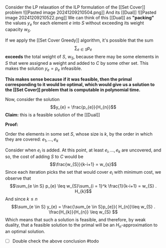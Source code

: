 Consider the LP relaxation of the ILP formulation of the [[Set Cover]] problem
![[Pasted image 20241209210504.png]]
And its [[Dual]]
![[Pasted image 20241209210522.png]]
We can think of this [[Dual]] as **"packing"** the values $y_{e}$ for each element $e$ into $S$ without exceeding its weight capacity $w_{S}$. 

If we apply the [[Set Cover Greedy]] algorithm, it's possible that the sum 
$$\sum_{e \in S}p_{e}$$
**exceeds** the total weight of $S$, $w_{S}$, because there may be some elements in $S$ that were assigned a weight and added to $C$ by some other set. This makes the solution $y_{e} = p_{e}$ infeasible. 

**This makes sense because if it was feasible, then the primal corresponding to it would be optimal, which would give us a solution to the [[Set Cover]] problem that is computable in polynomial time.**

Now, consider the solution 
$$y_{e} = \frac{p_{e}}{H_{n}}$$
**Claim:** this is a feasible solution of the [[Dual]]

**Proof:** 

Order the elements in some set $S$, whose size is $k$, by the order in which they are covered: $e_{1}, \dots, e_{k}$

Consider when $e_{i}$ is added. At this point, at least $e_{i}, \dots, e_{k}$ are uncovered, and so, the cost of adding $S$ to $C$ would be 
$$\frac{w_{S}}{k-i+1} = w_{s}$$
Since each iteration picks the set that would cover $e_{i}$ with minimum cost, we observe that
$$\sum_{e \in S} p_{e} \leq w_{S}\sum_{i = 1}^k \frac{1}{k-i+1} = w_{S} . H_{k}$$
And since $k \leq n$
$$\sum_{e \in S} y_{e} = \frac{\sum_{e \in S}p_{e}}{ H_{n}}\leq w_{S} . \frac{H_{k}}{H_{n}} \leq w_{S} $$
Which means that such a solution is feasible, and therefore, by weak duality, that a feasible solution to the primal will be an $H_{n}$-approximation to an optimal solution. 

- [ ] Double check the above conclusion #todo
